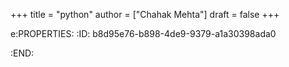 +++
title = "python"
author = ["Chahak Mehta"]
draft = false
+++

e:PROPERTIES:
:ID:       b8d95e76-b898-4de9-9379-a1a30398ada0

:END:
